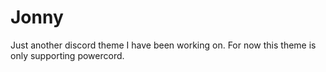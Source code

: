 # Jonny
Just another discord theme I have been working on. For now this theme is only supporting powercord.
